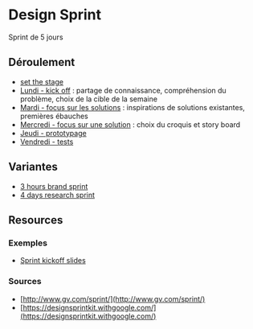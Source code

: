 # Design Sprint

Sprint de 5 jours

## Déroulement

* [set the stage](https://library.gv.com/sprint-week-set-the-stage-99f2f29ce0e7)
* [Lundi - kick off](https://library.gv.com/sprint-week-monday-4bf0606b5c81) : partage de connaissance, compréhension du problème, choix de la cible de la semaine 
* [Mardi - focus sur les solutions](https://library.gv.com/sprint-week-tuesday-d22b30f905c3) : inspirations de solutions existantes, premières ébauches
* [Mercredi - focus sur une solution](https://library.gv.com/sprint-week-wednesday-900fe3f2c26e) : choix du croquis et story board
* [Jeudi - prototypage](https://library.gv.com/sprint-week-thursday-df8d7c8c0555)
* [Vendredi - tests](https://library.gv.com/sprint-week-friday-7f66b4194137)

## Variantes

* [3 hours brand sprint](https://library.gv.com/the-three-hour-brand-sprint-3ccabf4b768a)
* [4 days research sprint](https://library.gv.com/the-gv-research-sprint-a-4-day-process-for-answering-important-startup-questions-97279b532b25)

## Resources

### Exemples

* [Sprint kickoff slides](https://www.dropbox.com/sh/4b1nf27xkr60nie/AADxNSiC35_F26lagzNmZbxAa?dl=0&preview=SPRINT+kickoff+slides.pdf)

### Sources

* [http://www.gv.com/sprint/](http://www.gv.com/sprint/)
* [https://designsprintkit.withgoogle.com/](https://designsprintkit.withgoogle.com/)



